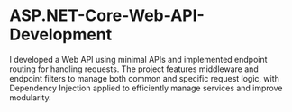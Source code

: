 # ASP.NET-Core-Web-API-Development
I developed a Web API using minimal APIs and implemented endpoint routing for handling requests. The project features middleware and endpoint filters to manage both common and specific request logic, with Dependency Injection applied to efficiently manage services and improve modularity.
